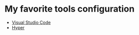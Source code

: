 # My favorite tools configuration

- [Visual Studio Code](https://code.visualstudio.com)
- [Hyper](https://hyper.is/)